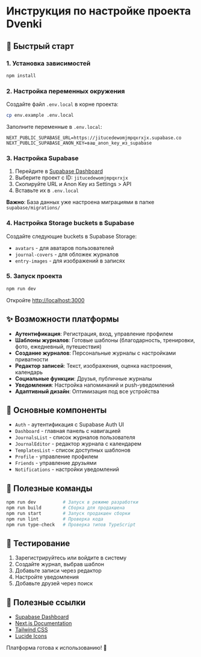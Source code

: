 # Инструкция по настройке проекта Dvenki

## 🚀 Быстрый старт

### 1. Установка зависимостей

```bash
npm install
```

### 2. Настройка переменных окружения

Создайте файл `.env.local` в корне проекта:

```bash
cp env.example .env.local
```

Заполните переменные в `.env.local`:

```env
NEXT_PUBLIC_SUPABASE_URL=https://jitucedewomjmpqxrxjx.supabase.co
NEXT_PUBLIC_SUPABASE_ANON_KEY=ваш_anon_key_из_supabase
```

### 3. Настройка Supabase

1. Перейдите в [Supabase Dashboard](https://app.supabase.com)
2. Выберите проект с ID: `jitucedewomjmpqxrxjx`
3. Скопируйте URL и Anon Key из Settings > API
4. Вставьте их в `.env.local`

**Важно**: База данных уже настроена миграциями в папке `supabase/migrations/`

### 4. Настройка Storage buckets в Supabase

Создайте следующие buckets в Supabase Storage:
- `avatars` - для аватаров пользователей
- `journal-covers` - для обложек журналов  
- `entry-images` - для изображений в записях

### 5. Запуск проекта

```bash
npm run dev
```

Откройте [http://localhost:3000](http://localhost:3000)

## ✨ Возможности платформы

- **Аутентификация**: Регистрация, вход, управление профилем
- **Шаблоны журналов**: Готовые шаблоны (благодарность, тренировки, фото, ежедневный, путешествия)
- **Создание журналов**: Персональные журналы с настройками приватности
- **Редактор записей**: Текст, изображения, оценка настроения, календарь
- **Социальные функции**: Друзья, публичные журналы
- **Уведомления**: Настройка напоминаний и push-уведомлений
- **Адаптивный дизайн**: Оптимизация под все устройства

## 🎯 Основные компоненты

- `Auth` - аутентификация с Supabase Auth UI
- `Dashboard` - главная панель с навигацией
- `JournalsList` - список журналов пользователя
- `JournalEditor` - редактор журнала с календарем
- `TemplatesList` - список доступных шаблонов
- `Profile` - управление профилем
- `Friends` - управление друзьями
- `Notifications` - настройки уведомлений

## 🔧 Полезные команды

```bash
npm run dev          # Запуск в режиме разработки
npm run build        # Сборка для продакшена
npm run start        # Запуск продакшен сборки
npm run lint         # Проверка кода
npm run type-check   # Проверка типов TypeScript
```

## 📱 Тестирование

1. Зарегистрируйтесь или войдите в систему
2. Создайте журнал, выбрав шаблон
3. Добавьте записи через редактор
4. Настройте уведомления
5. Добавьте друзей через поиск

## 🔗 Полезные ссылки

- [Supabase Dashboard](https://app.supabase.com)
- [Next.js Documentation](https://nextjs.org/docs)
- [Tailwind CSS](https://tailwindcss.com)
- [Lucide Icons](https://lucide.dev)

Платформа готова к использованию! 🎉
